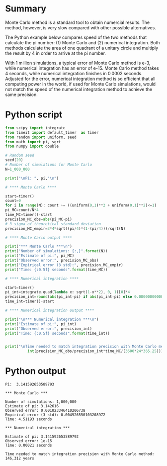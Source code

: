 # Summary

Monte Carlo method is a standard tool to obtain numercial results. The method, however, is very slow compared with other possible alternatives.

The Python example below compares speed of the two methods that calculate the pi number: (1) Monte Carlo and (2) numerical integration. Both methods calculate the area of one quadrant of a unitary circle and multiply the result by 4 in order to arrive at the pi number.

With 1 million simulations, a typical error of Monte Carlo method is e-3, while numerical integration has an error of e-15. Monte Carlo method takes 4 seconds, while numerical integration finishes in 0.0002 seconds. Adjusted for the error, numerical integration method is so efficient that all computing power in the world, if used for Monte Carlo simulations, would not match the speed of the numerical integration method to achieve the same precision.

# Python script

```Python
from scipy import integrate 
from timeit import default_timer  as timer
from random import uniform, seed
from math import pi, sqrt
from numpy import double

# Random seed
seed(20)
# Number of simulations for Monte Carlo
N=1_000_000

print("\nPi: ", pi,"\n")

# **** Monte Carlo ****

start=timer()
count=0
for i in range(N): count += ((uniform(0,1)**2 + uniform(0,1)**2)<=1)
pi_MC=count/N*4
time_MC=timer()-start
precision_MC_obs=abs(pi_MC-pi)
# 3 sigma of theoretical standard deviation
precision_MC_empir=3*4*sqrt((pi/4)*(1-(pi/4)))/sqrt(N)

# **** Monte Carlo output ****

print("*** Monte Carlo ***\n")
print("Number of simulations: {:,}".format(N))
print("Estimate of pi:", pi_MC)
print("Observed error:", precision_MC_obs)
print("Empirical error (3 std):", precision_MC_empir)
print("Time: {:0.5f} seconds".format(time_MC))

# **** Numerical integration ****

start=timer()
pi_int=integrate.quad(lambda x: sqrt(1-x**2), 0, 1)[0]*4
precision_int=round(abs(pi_int-pi) if abs(pi_int-pi) else 0.000000000000001, 15)
time_int=timer()-start

# **** Numerical integration output ****

print("\n*** Numerical integration ***\n")
print("Estimate of pi:", pi_int)
print("Observed error:", precision_int)
print("Time: {:0.5f} seconds".format(time_int))


print("\nTime needed to match integration precision with Monte Carlo method: {:,} years".format(\
          int(precision_MC_obs/precision_int*time_MC/(3600*24*365.25))))          
```

# Python output

```
Pi:  3.141592653589793 

*** Monte Carlo ***

Number of simulations: 1,000,000
Estimate of pi: 3.142616
Observed error: 0.001023346410206738
Empirical error (3 std): 0.004926550103208972
Time: 4.51193 seconds

*** Numerical integration ***

Estimate of pi: 3.141592653589792
Observed error: 1e-15
Time: 0.00021 seconds

Time needed to match integration precision with Monte Carlo method: 146,312 years
```

